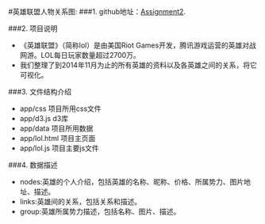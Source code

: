 #英雄联盟人物关系图:
###1. github地址：[Assignment2](https://github.com/vis2014/Assignment2).

###2. 项目说明
+ 《英雄联盟》（简称lol）是由美国Riot Games开发，腾讯游戏运营的英雄对战网游。LOL每日玩家数量超过2700万。
+ 我们整理了到2014年11月为止的所有英雄的资料以及各英雄之间的关系，将它可视化。


###3. 文件结构介绍
+ app/css 项目所用css文件
+ app/d3.js d3库
+ app/data 项目所用数据
+ app/lol.html 项目主页面
+ app/lol.js 项目主要js文件

###4. 数据描述
+ nodes:英雄的个人介绍，包括英雄的名称、昵称、价格、所属势力、图片地址、描述。
+ links:英雄间的关系，包括关系和描述。
+ group:英雄所属势力描述，包括名称、图片、描述。

